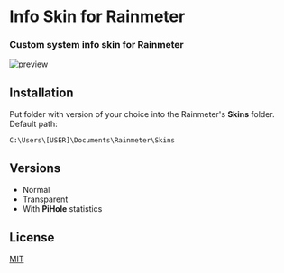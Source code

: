 # Info Skin for Rainmeter

### Custom system info skin for Rainmeter

![preview](https://github.com/MItCHeLPL/Rainmeter-Info-Skin/blob/master/preview.jpg?raw=true)

## Installation

Put folder with version of your choice into the Rainmeter's **Skins** folder.  
Default path:
```
C:\Users\[USER]\Documents\Rainmeter\Skins
```

## Versions

* Normal
* Transparent
* With **PiHole** statistics

## License
[MIT](https://choosealicense.com/licenses/mit/)
